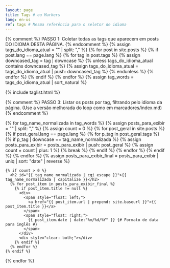 ```yaml
---
layout: page
title: Tags # ou Markers
lang: en-us
ref: tags # Mesma referência para o seletor de idioma
---
```


{% comment %}
PASSO 1: Coletar todas as tags que aparecem em posts DO IDIOMA DESTA PÁGINA.
{% endcomment %}
{% assign tags_do_idioma_atual = "" | split: "," %}
{% for post in site.posts %}
  {% if post.lang == page.lang %}
    {% for tag in post.tags %}
      {% assign downcased_tag = tag | downcase %}
      {% unless tags_do_idioma_atual contains downcased_tag %}
        {% assign tags_do_idioma_atual = tags_do_idioma_atual | push: downcased_tag %}
      {% endunless %}
    {% endfor %}
  {% endif %}
{% endfor %}
{% assign tag_words = tags_do_idioma_atual | sort_natural %}

{% include taglist.html %}

{% comment %}
PASSO 3: Listar os posts por tag, filtrando pelo idioma da página.
(Use a versão melhorada do loop como em marcadores/index.md)
{% endcomment %}
<div style="max-width: 1200px;">
  {% for tag_name_normalizada in tag_words %}
    {% assign posts_para_exibir = "" | split: "," %}
    {% assign count = 0 %}
    {% for post_geral in site.posts %}
        {% if post_geral.lang == page.lang %}
            {% for p_tag in post_geral.tags %}
                {% if p_tag | downcase == tag_name_normalizada %}
                    {% assign posts_para_exibir = posts_para_exibir | push: post_geral %}
                    {% assign count = count | plus: 1 %}
                    {% break %} 
                {% endif %}
            {% endfor %}
        {% endif %}
    {% endfor %}
    {% assign posts_para_exibir_final = posts_para_exibir | uniq | sort: "date" | reverse %}


    {% if count > 0 %} 
      <h2 id="{{ tag_name_normalizada | cgi_escape }}">{{ tag_name_normalizada | capitalize }}</h2>
      {% for post_item in posts_para_exibir_final %}
        {% if post_item.title != null %}
          <div>
            <span style="float: left;">
              <a href="{{ post_item.url | prepend: site.baseurl }}">{{ post_item.title }}</a>
            </span>
            <span style="float: right;">
              {{ post_item.date | date:"%m/%d/%Y" }} {# Formato de data para inglês #}
            </span>
          </div>
          <div style="clear: both;"></div>
        {% endif %}
      {% endfor %}
    {% endif %}
  {% endfor %}
</div> 
